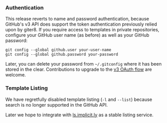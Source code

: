 ### Authentication

This release reverts to name and password authentication, because
GitHub's v3 API does support the token authentication previously
relied upon by giter8.  If you require access to templates in private
repositories, configure your GitHub user name (as before) as well as
your GitHub password:

    git config --global github.user your-user-name
    git config --global github.password your-password

Later, you can delete your password from `~/.gitconfig` where it has
been stored in the clear. Contributions to upgrade to the
[v3 OAuth flow][oauth] are welcome.

[oauth]: http://developer.github.com/v3/oauth/

### Template Listing

We have regretfully disabled template listing (`-l` and `--list`)
because search is no longer supported in the GitHub API.

Later we hope to integrate with [ls.implicit.ly][ls] as a stable
listing service.

[ls]: http://ls.implicit.ly/
